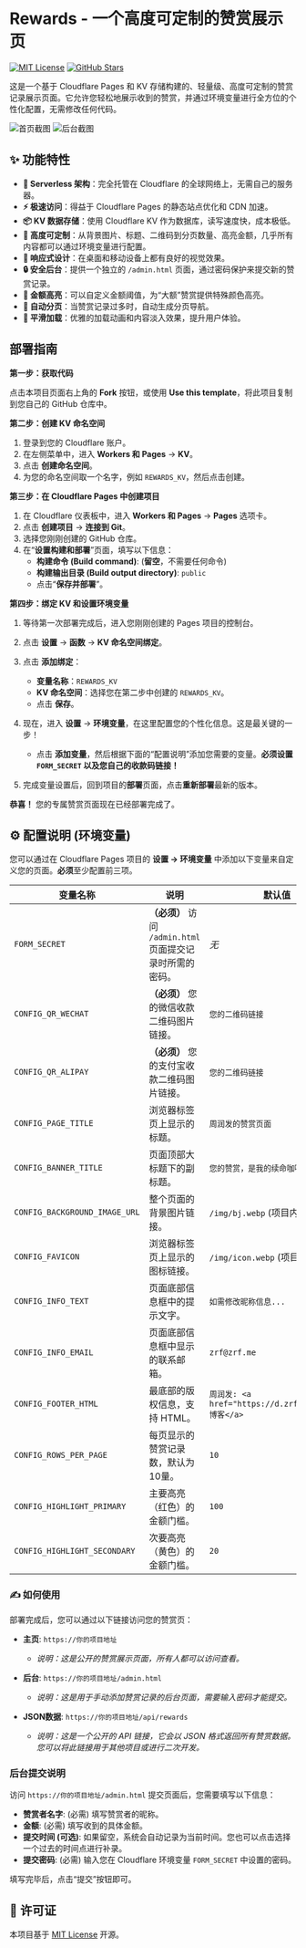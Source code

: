 # Rewards - 一个高度可定制的赞赏展示页

[![MIT License](https://img.shields.io/badge/License-MIT-blue.svg)](LICENSE)
[![GitHub Stars](https://img.shields.io/github/stars/shaoyouvip/Rewards?style=social)](https://github.com/shaoyouvip/Rewards)

这是一个基于 Cloudflare Pages 和 KV 存储构建的、轻量级、高度可定制的赞赏记录展示页面。它允许您轻松地展示收到的赞赏，并通过环境变量进行全方位的个性化配置，无需修改任何代码。

![首页截图](./public/img/home.webp)
![后台截图](./public/img/admin.webp)


## ✨ 功能特性

- **🚀 Serverless 架构**：完全托管在 Cloudflare 的全球网络上，无需自己的服务器。
- **⚡️ 极速访问**：得益于 Cloudflare Pages 的静态站点优化和 CDN 加速。
- **📦 KV 数据存储**：使用 Cloudflare KV 作为数据库，读写速度快，成本极低。
- **🎨 高度可定制**：从背景图片、标题、二维码到分页数量、高亮金额，几乎所有内容都可以通过环境变量进行配置。
- **📱 响应式设计**：在桌面和移动设备上都有良好的视觉效果。
- **🔒 安全后台**：提供一个独立的 `/admin.html` 页面，通过密码保护来提交新的赞赏记录。
- **🌟 金额高亮**：可以自定义金额阈值，为“大额”赞赏提供特殊颜色高亮。
- **📄 自动分页**：当赞赏记录过多时，自动生成分页导航。
- **💨 平滑加载**：优雅的加载动画和内容淡入效果，提升用户体验。

## 部署指南

**第一步：获取代码**

点击本项目页面右上角的 **Fork** 按钮，或使用 **Use this template**，将此项目复制到您自己的 GitHub 仓库中。

**第二步：创建 KV 命名空间**

1.  登录到您的 Cloudflare 账户。
2.  在左侧菜单中，进入 **Workers 和 Pages** -> **KV**。
3.  点击 **创建命名空间**。
4.  为您的命名空间取一个名字，例如 `REWARDS_KV`，然后点击创建。

**第三步：在 Cloudflare Pages 中创建项目**

1.  在 Cloudflare 仪表板中，进入 **Workers 和 Pages** -> **Pages** 选项卡。
2.  点击 **创建项目** -> **连接到 Git**。
3.  选择您刚刚创建的 GitHub 仓库。
4.  在“**设置构建和部署**”页面，填写以下信息：
    *   **构建命令 (Build command)**:  (**留空**，不需要任何命令)
    *   **构建输出目录 (Build output directory)**:  `public`
    *   点击“**保存并部署**”。

**第四步：绑定 KV 和设置环境变量**

1.  等待第一次部署完成后，进入您刚刚创建的 Pages 项目的控制台。
2.  点击 **设置** -> **函数** -> **KV 命名空间绑定**。
3.  点击 **添加绑定**：
    *   **变量名称**：`REWARDS_KV`
    *   **KV 命名空间**：选择您在第二步中创建的 `REWARDS_KV`。
    *   点击 **保存**。

4.  现在，进入 **设置** -> **环境变量**，在这里配置您的个性化信息。这是最关键的一步！

    *   点击 **添加变量**，然后根据下面的“配置说明”添加您需要的变量。**必须设置 `FORM_SECRET` 以及您自己的收款码链接！**

5.  完成变量设置后，回到项目的**部署**页面，点击**重新部署**最新的版本。

**恭喜！** 您的专属赞赏页面现在已经部署完成了。

## ⚙️ 配置说明 (环境变量)

您可以通过在 Cloudflare Pages 项目的 **设置 -> 环境变量** 中添加以下变量来自定义您的页面。**必须**至少配置前三项。

| 变量名称                        | 说明                                                              | 默认值                          |
| ------------------------------- | ----------------------------------------------------------------- | ------------------------------- |
| `FORM_SECRET`                   | **（必须）** 访问 `/admin.html` 页面提交记录时所需的密码。      | *无*                            |
| `CONFIG_QR_WECHAT`              | **（必须）** 您的微信收款二维码图片链接。                          | `您的二维码链接`                  |
| `CONFIG_QR_ALIPAY`              | **（必须）** 您的支付宝收款二维码图片链接。                        | `您的二维码链接`                  |
| `CONFIG_PAGE_TITLE`             | 浏览器标签页上显示的标题。                                        | `周润发的赞赏页面`              |
| `CONFIG_BANNER_TITLE`           | 页面顶部大标题下的副标题。                                        | `您的赞赏，是我的续命咖啡~`       |
| `CONFIG_BACKGROUND_IMAGE_URL`   | 整个页面的背景图片链接。                                          | `/img/bj.webp` (项目内图片)       |
| `CONFIG_FAVICON`                | 浏览器标签页上显示的图标链接。                                    | `/img/icon.webp` (项目内图片)     |
| `CONFIG_INFO_TEXT`              | 页面底部信息框中的提示文字。                                      | `如需修改昵称信息...`           |
| `CONFIG_INFO_EMAIL`             | 页面底部信息框中显示的联系邮箱。                                  | `zrf@zrf.me`        |
| `CONFIG_FOOTER_HTML`            | 最底部的版权信息，支持 HTML。                                     | `周润发: <a href="https://d.zrf.me/blog">博客</a>` |
| `CONFIG_ROWS_PER_PAGE`          | 每页显示的赞赏记录数，默认为10量。                                          | `10`                            |
| `CONFIG_HIGHLIGHT_PRIMARY`      | 主要高亮（红色）的金额门槛。                                      | `100`                           |
| `CONFIG_HIGHLIGHT_SECONDARY`    | 次要高亮（黄色）的金额门槛。                                      | `20`                            |


### **✍️ 如何使用**

部署完成后，您可以通过以下链接访问您的赞赏页：

-   **主页**: `https://你的项目地址`
    *   *说明：这是公开的赞赏展示页面，所有人都可以访问查看。*

-   **后台**: `https://你的项目地址/admin.html`
    *   *说明：这是用于手动添加赞赏记录的后台页面，需要输入密码才能提交。*

-   **JSON数据**: `https://你的项目地址/api/rewards`
    *   *说明：这是一个公开的 API 链接，它会以 JSON 格式返回所有赞赏数据。您可以将此链接用于其他项目或进行二次开发。*

### **后台提交说明**

访问 `https://你的项目地址/admin.html` 提交页面后，您需要填写以下信息：

-   **赞赏者名字**: (必需) 填写赞赏者的昵称。
-   **金额**: (必需) 填写收到的具体金额。
-   **提交时间 (可选)**: 如果留空，系统会自动记录为当前时间。您也可以点击选择一个过去的时间点进行补录。
-   **提交密码**: (必需) 输入您在 Cloudflare 环境变量 `FORM_SECRET` 中设置的密码。

填写完毕后，点击“提交”按钮即可。

## 📄 许可证

本项目基于 [MIT License](LICENSE) 开源。